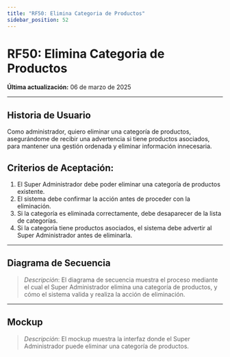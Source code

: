 ```yaml
---
title: "RF50: Elimina Categoria de Productos"
sidebar_position: 52
---
```


# RF50: Elimina Categoria de Productos

**Última actualización:** 06 de marzo de 2025

---

## Historia de Usuario

Como administrador, quiero eliminar una categoría de productos, asegurándome de recibir una advertencia si tiene productos asociados, para mantener una gestión ordenada y eliminar información innecesaria.

## **Criterios de Aceptación:**

1. El Super Administrador debe poder eliminar una categoría de productos existente.
2. El sistema debe confirmar la acción antes de proceder con la eliminación.
3. Si la categoría es eliminada correctamente, debe desaparecer de la lista de categorías.
4. Si la categoría tiene productos asociados, el sistema debe advertir al Super Administrador antes de eliminarla.

---

## **Diagrama de Secuencia**

> _Descripción_: El diagrama de secuencia muestra el proceso mediante el cual el Super Administrador elimina una categoría de productos, y cómo el sistema valida y realiza la acción de eliminación.

---

## **Mockup**

> _Descripción_: El mockup muestra la interfaz donde el Super Administrador puede eliminar una categoría de productos.
